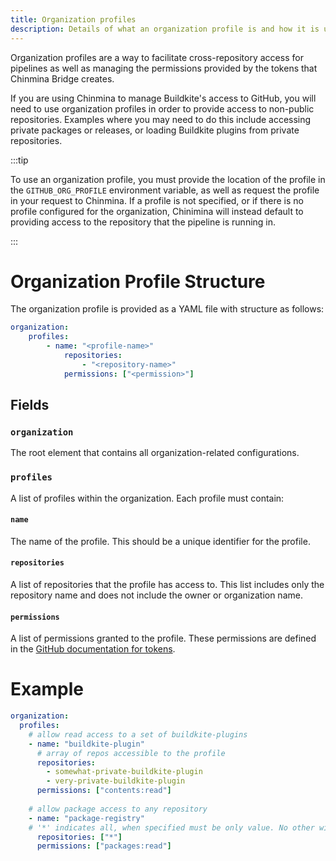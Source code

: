 ```yaml
---
title: Organization profiles
description: Details of what an organization profile is and how it is used.
---
```


Organization profiles are a way to facilitate cross-repository access for 
pipelines as well as managing the permissions provided by the tokens that
Chinmina Bridge creates.

If you are using Chinmina to manage Buildkite's access to GitHub, you will
need to use organization profiles in order to provide access to non-public
repositories. Examples where you may need to do this include accessing private
packages or releases, or loading Buildkite plugins from private repositories.

:::tip

To use an organization profile, you must provide the location of the profile in
the `GITHUB_ORG_PROFILE` environment variable, as well as request the profile 
in your request to Chinmina. If a profile is not specified, or if there is no
profile configured for the organization, Chinimina will instead default to
providing access to the repository that the pipeline is running in.

:::

# Organization Profile Structure

The organization profile is provided as a YAML file with structure as follows:

```yaml
organization:
    profiles:
        - name: "<profile-name>"
            repositories: 
                - "<repository-name>"
            permissions: ["<permission>"]
```

## Fields


### `organization`

The root element that contains all organization-related configurations.

### `profiles`

A list of profiles within the organization. Each profile must contain:

#### `name`

The name of the profile. This should be a unique identifier for the profile.

#### `repositories`

A list of repositories that the profile has access to. This list includes 
only the repository name and does not include the owner or organization name.

#### `permissions`

A list of permissions granted to the profile. These permissions are defined
in the [GitHub documentation for tokens][github-token-permissions].

# Example

```yaml
organization:
  profiles:
    # allow read access to a set of buildkite-plugins
    - name: "buildkite-plugin"
      # array of repos accessible to the profile
      repositories: 
        - somewhat-private-buildkite-plugin
        - very-private-buildkite-plugin
      permissions: ["contents:read"]
      
    # allow package access to any repository
    - name: "package-registry"
    # '*' indicates all, when specified must be only value. No other wildcards supported.
      repositories: ["*"]
      permissions: ["packages:read"]
```

[github-token-permissions]: https://docs.github.com/en/actions/writing-workflows/choosing-what-your-workflow-does/controlling-permissions-for-github_token